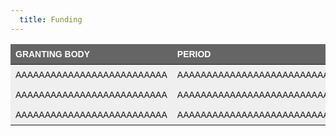 ```yaml
---
  title: Funding
---
```


<style type="text/css">
.tg  {border-collapse:collapse;border-spacing:0;}
.tg td{border-style:solid;border-width:0px;font-family:Arial, sans-serif;font-size:14px;overflow:hidden;padding:8px 8px;
  word-break:normal;}
.tg th{border-style:solid;border-width:0px;font-family:Arial, sans-serif;font-size:14px;font-weight:normal;
  overflow:hidden;padding:8px 8px;word-break:normal;}
.tg .tg-2egc{background-color:#efefef;border-color:#ffffff;text-align:left;vertical-align:top}
.tg .tg-k1oc{background-color:#efefef;border-color:#ffffff;font-family:Arial, Helvetica, sans-serif !important;text-align:left;
  vertical-align:top}
.tg .tg-g6p1{background-color:#656565;border-color:#ffffff;color:#ffffff;font-weight:bold;text-align:left;vertical-align:top}
.tg .tg-sfm4{background-color:#c0c0c0;border-color:#ffffff;color:#000000;text-align:left;vertical-align:top}
</style>
<table class="tg">
<thead>
  <tr>
    <th class="tg-g6p1" width = "25%">GRANTING BODY</th>
    <th class="tg-g6p1" width = "15%">PERIOD</th>
    <th class="tg-g6p1" width = "25%">PROJECT TITLE</th>
    <th class="tg-g6p1" width = "20%">INVESTIGATOR(S)</th>
    <th class="tg-g6p1" width = "15%">AMOUNT</th>
  </tr>
</thead>
<tbody>
  <tr>
    <td class="tg-2egc" >AAAAAAAAAAAAAAAAAAAAAAAAAA</td>
    <td class="tg-2egc" >AAAAAAAAAAAAAAAAAAAAAAAAAA</td>
    <td class="tg-2egc" >AAAAAAAAAAAAAAAAAAAAAAAAAA</td>
    <td class="tg-2egc" >AAAAAAAAAAAAAAAAAAAAAAAAAA</td>
    <td class="tg-2egc" >AAAAAAAAAAAAAAAAAAAAAAAAAA</td>
  </tr>
  <tr>
    <td class="tg-2egc" >AAAAAAAAAAAAAAAAAAAAAAAAAA</td>
    <td class="tg-2egc" >AAAAAAAAAAAAAAAAAAAAAAAAAA</td>
    <td class="tg-2egc" >AAAAAAAAAAAAAAAAAAAAAAAAAA</td>
    <td class="tg-2egc" >AAAAAAAAAAAAAAAAAAAAAAAAAA</td>
    <td class="tg-2egc" >AAAAAAAAAAAAAAAAAAAAAAAAAA</td>
  </tr>
  <tr>
    <td class="tg-2egc" >AAAAAAAAAAAAAAAAAAAAAAAAAA</td>
    <td class="tg-2egc" >AAAAAAAAAAAAAAAAAAAAAAAAAA</td>
    <td class="tg-2egc" >AAAAAAAAAAAAAAAAAAAAAAAAAA</td>
    <td class="tg-2egc" >AAAAAAAAAAAAAAAAAAAAAAAAAA</td>
    <td class="tg-2egc" >AAAAAAAAAAAAAAAAAAAAAAAAAA</td>
  </tr>
</tbody>
</table>
